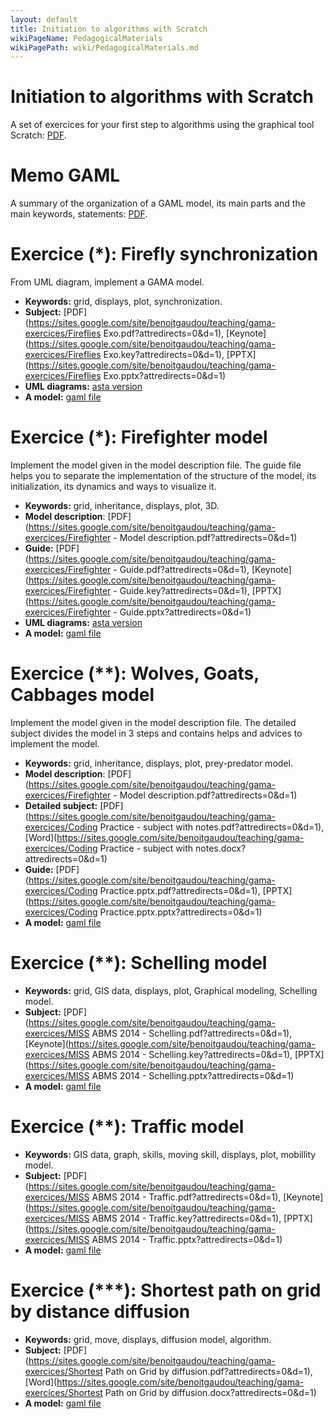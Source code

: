 ```yaml
---
layout: default
title: Initiation to algorithms with Scratch
wikiPageName: PedagogicalMaterials
wikiPagePath: wiki/PedagogicalMaterials.md
---
```


# Initiation to algorithms with Scratch
A set of exercices for your first step to algorithms using the graphical tool Scratch: [PDF](https://sites.google.com/site/benoitgaudou/teaching/gama-exercices/InitiationtoAlgorithmicswithScratch.pdf?attredirects=0&d=1).

# Memo GAML
A summary of the organization of a GAML model, its main parts and the main keywords, statements: [PDF](https://sites.google.com/site/benoitgaudou/teaching/gama-exercices/MementoAlgoGAML.pdf?attredirects=0&d=1).

# Exercice (*): Firefly synchronization
From UML diagram, implement a GAMA model.
* **Keywords:** grid, displays, plot, synchronization.
* **Subject:** [PDF](https://sites.google.com/site/benoitgaudou/teaching/gama-exercices/Fireflies Exo.pdf?attredirects=0&amp;d=1), [Keynote](https://sites.google.com/site/benoitgaudou/teaching/gama-exercices/Fireflies Exo.key?attredirects=0&amp;d=1), [PPTX](https://sites.google.com/site/benoitgaudou/teaching/gama-exercices/Fireflies Exo.pptx?attredirects=0&d=1)
* **UML diagrams:** [asta version](https://sites.google.com/site/benoitgaudou/teaching/gama-exercices/UML_Firefly_sync.asta?attredirects=0&d=1)
* **A model:** [gaml file](https://sites.google.com/site/benoitgaudou/teaching/gama-exercices/luciole_on_grid.gaml?attredirects=0&d=1)

# Exercice (*): Firefighter model
Implement the model given in the model description file. The guide file helps you to separate the implementation of the structure of the model, its initialization, its dynamics and ways to visualize it.
* **Keywords:** grid, inheritance, displays, plot, 3D.
* **Model description**: [PDF](https://sites.google.com/site/benoitgaudou/teaching/gama-exercices/Firefighter - Model description.pdf?attredirects=0&d=1)
* **Guide:** [PDF](https://sites.google.com/site/benoitgaudou/teaching/gama-exercices/Firefighter - Guide.pdf?attredirects=0&d=1), [Keynote](https://sites.google.com/site/benoitgaudou/teaching/gama-exercices/Firefighter - Guide.key?attredirects=0&d=1), [PPTX](https://sites.google.com/site/benoitgaudou/teaching/gama-exercices/Firefighter - Guide.pptx?attredirects=0&d=1)
* **UML diagrams:** [asta version](https://sites.google.com/site/benoitgaudou/teaching/gama-exercices/UML_Pompiers_GAMA.asta?attredirects=0&d=1)
* **A model:** [gaml file](https://sites.google.com/site/benoitgaudou/teaching/gama-exercices/Firefighter.zip?attredirects=0&d=1)

# Exercice (**): Wolves, Goats, Cabbages model
Implement the model given in the model description file. The detailed subject divides the model in 3 steps and contains helps and advices to implement the model.
* **Keywords:** grid, inheritance, displays, plot, prey-predator model.
* **Model description**: [PDF](https://sites.google.com/site/benoitgaudou/teaching/gama-exercices/Firefighter - Model description.pdf?attredirects=0&d=1)
* **Detailed subject:** [PDF](https://sites.google.com/site/benoitgaudou/teaching/gama-exercices/Coding Practice - subject with notes.pdf?attredirects=0&d=1), [Word](https://sites.google.com/site/benoitgaudou/teaching/gama-exercices/Coding Practice - subject with notes.docx?attredirects=0&d=1)
* **Guide:** [PDF](https://sites.google.com/site/benoitgaudou/teaching/gama-exercices/Coding Practice.pptx.pdf?attredirects=0&d=1), [PPTX](https://sites.google.com/site/benoitgaudou/teaching/gama-exercices/Coding Practice.pptx.pptx?attredirects=0&d=1)
* **A model:** [gaml file](https://sites.google.com/site/benoitgaudou/teaching/gama-exercices/Wolves-Goat-Cabbages.zip?attredirects=0&d=1)

# Exercice (**): Schelling model
* **Keywords:** grid, GIS data, displays, plot, Graphical modeling, Schelling model.
* **Subject:** [PDF](https://sites.google.com/site/benoitgaudou/teaching/gama-exercices/MISS ABMS 2014 - Schelling.pdf?attredirects=0&d=1), [Keynote](https://sites.google.com/site/benoitgaudou/teaching/gama-exercices/MISS ABMS 2014 - Schelling.key?attredirects=0&d=1), [PPTX](https://sites.google.com/site/benoitgaudou/teaching/gama-exercices/MISS ABMS 2014 - Schelling.pptx?attredirects=0&d=1)
* **A model:** [gaml file](https://sites.google.com/site/benoitgaudou/teaching/gama-exercices/Schelling.zip?attredirects=0&d=1)

# Exercice (**): Traffic model
* **Keywords:** GIS data, graph, skills, moving skill, displays, plot, mobillity model.
* **Subject:** [PDF](https://sites.google.com/site/benoitgaudou/teaching/gama-exercices/MISS ABMS 2014 - Traffic.pdf?attredirects=0&d=1), [Keynote](https://sites.google.com/site/benoitgaudou/teaching/gama-exercices/MISS ABMS 2014 - Traffic.key?attredirects=0&d=1), [PPTX](https://sites.google.com/site/benoitgaudou/teaching/gama-exercices/MISS ABMS 2014 - Traffic.pptx?attredirects=0&d=1)
* **A model:** [gaml file](https://sites.google.com/site/benoitgaudou/teaching/gama-exercices/traffic.zip?attredirects=0&d=1)

# Exercice (***): Shortest path on grid by distance diffusion
* **Keywords:** grid, move, displays, diffusion model, algorithm.
* **Subject:** [PDF](https://sites.google.com/site/benoitgaudou/teaching/gama-exercices/Shortest Path on Grid by diffusion.pdf?attredirects=0&d=1), [Word](https://sites.google.com/site/benoitgaudou/teaching/gama-exercices/Shortest Path on Grid by diffusion.docx?attredirects=0&d=1)
* **A model:** [gaml file](https://sites.google.com/site/benoitgaudou/teaching/gama-exercices/Exo-ShortestPathDiffusion.zip?attredirects=0&d=1)

